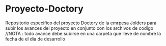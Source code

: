 # Proyecto-Doctory
Repositorio especifico del proyecto Doctory de la emrpesa Jolders para subir los avances del proyecto en conjunto con los archivos de codigo //NOTA : todo avance debe subirse en una carpeta que lleve de nombre la fecha de el dia de desarrollo
